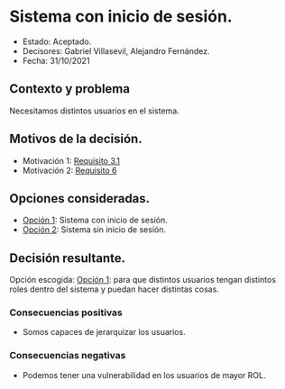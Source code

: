 # Sistema con inicio de sesión.

* Estado: Aceptado.
* Decisores: Gabriel Villasevil, Alejandro Fernández.
* Fecha: 31/10/2021

## Contexto y problema

Necesitamos distintos usuarios en el sistema.

## Motivos de la decisión.

* Motivación 1: [Requisito 3.1](https://github.com/santo2927/DAS-2021-22-/blob/master/Requisitos/R3.1%20Almacenar%20Preferencias.txt)
* Motivación 2: [Requisito 6](https://github.com/santo2927/DAS-2021-22-/blob/master/Requisitos/R6%20Sistema%20de%20Seguridad.txt)

## Opciones consideradas.

* [Opción 1](https://github.com/santo2927/DAS-2021-22-/edit/master/Decisión%20de%20diseño%203.1.1.md): Sistema con inicio de sesión.
* [Opción 2](https://github.com/santo2927/DAS-2021-22-/edit/master/Decisión%20de%20diseño%203.1.2.md): Sistema sin inicio de sesión.

## Decisión resultante.

Opción escogida: [Opción 1](https://github.com/santo2927/DAS-2021-22-/edit/master/Decisión%20de%20diseño%203.1.1.md): para que distintos usuarios tengan distintos roles dentro del sistema y puedan hacer distintas cosas.

### Consecuencias positivas

* Somos capaces de jerarquizar los usuarios.

### Consecuencias negativas

* Podemos tener una vulnerabilidad en los usuarios de mayor ROL.

